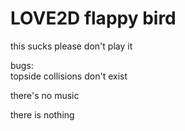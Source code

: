 # LOVE2D flappy bird
this sucks please don't play it

bugs:  
topside collisions don't exist  

there's no music  

there is nothing  

